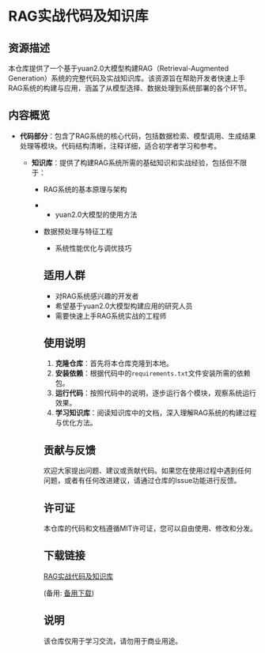 # RAG实战代码及知识库

## 资源描述

本仓库提供了一个基于yuan2.0大模型构建RAG（Retrieval-Augmented Generation）系统的完整代码及实战知识库。该资源旨在帮助开发者快速上手RAG系统的构建与应用，涵盖了从模型选择、数据处理到系统部署的各个环节。

## 内容概览

- **代码部分**：包含了RAG系统的核心代码，包括数据检索、模型调用、生成结果处理等模块。代码结构清晰，注释详细，适合初学者学习和参考。

  - **知识库**：提供了构建RAG系统所需的基础知识和实战经验，包括但不限于：
    - RAG系统的基本原理与架构
    -   - yuan2.0大模型的使用方法
      - 数据预处理与特征工程
        - 系统性能优化与调优技巧

        ## 适用人群

        - 对RAG系统感兴趣的开发者
        - 希望基于yuan2.0大模型构建应用的研究人员
        - 需要快速上手RAG系统实战的工程师

        ## 使用说明

        1. **克隆仓库**：首先将本仓库克隆到本地。
        2. **安装依赖**：根据代码中的`requirements.txt`文件安装所需的依赖包。
        3. **运行代码**：按照代码中的说明，逐步运行各个模块，观察系统运行效果。
        4. **学习知识库**：阅读知识库中的文档，深入理解RAG系统的构建过程与优化方法。

        ## 贡献与反馈

        欢迎大家提出问题、建议或贡献代码。如果您在使用过程中遇到任何问题，或者有任何改进建议，请通过仓库的Issue功能进行反馈。

        ## 许可证

        本仓库的代码和文档遵循MIT许可证，您可以自由使用、修改和分发。

        ## 下载链接
        [RAG实战代码及知识库](https://pan.quark.cn/s/5243b139c65f) 

        (备用: [备用下载](https://pan.baidu.com/s/1isSjc3pF2EBSbaGx5hc8xg?pwd=1234))

        ## 说明

        该仓库仅用于学习交流，请勿用于商业用途。
